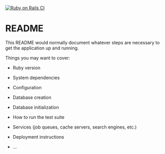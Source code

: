 [![Ruby on Rails CI](https://github.com/EricRoos/QuickAuction/actions/workflows/rubyonrails.yml/badge.svg)](https://github.com/EricRoos/QuickAuction/actions/workflows/rubyonrails.yml)

# README

This README would normally document whatever steps are necessary to get the
application up and running.

Things you may want to cover:

* Ruby version

* System dependencies

* Configuration

* Database creation

* Database initialization

* How to run the test suite

* Services (job queues, cache servers, search engines, etc.)

* Deployment instructions

* ...
